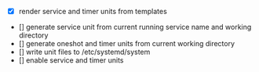 - [x] render service and timer units from templates
- [] generate service unit from current running service name and working directory
- [] generate oneshot and timer units from current working directory
- [] write unit files to /etc/systemd/system
- [] enable service and timer units
